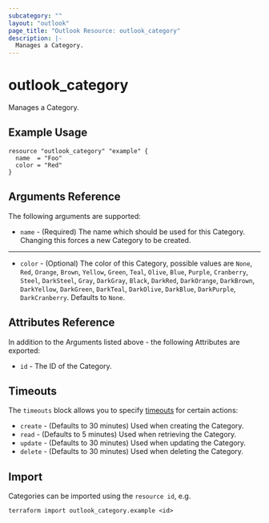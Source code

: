 ```yaml
---
subcategory: ""
layout: "outlook"
page_title: "Outlook Resource: outlook_category"
description: |-
  Manages a Category.
---
```


# outlook_category

Manages a Category.

## Example Usage

```hcl
resource "outlook_category" "example" {
  name  = "Foo"
  color = "Red"
}
```

## Arguments Reference

The following arguments are supported:

* `name` - (Required) The name which should be used for this Category. Changing this forces a new Category to be created.

---

* `color` - (Optional) The color of this Category, possible values are `None`, `Red`, `Orange`, `Brown`, `Yellow`, `Green`, `Teal`, `Olive`, `Blue`, `Purple`, `Cranberry`, `Steel`, `DarkSteel`, `Gray`, `DarkGray`, `Black`, `DarkRed`, `DarkOrange`, `DarkBrown`, `DarkYellow`, `DarkGreen`, `DarkTeal`, `DarkOlive`, `DarkBlue`, `DarkPurple`, `DarkCranberry`. Defaults to `None`.

## Attributes Reference

In addition to the Arguments listed above - the following Attributes are exported:

* `id` - The ID of the Category.

## Timeouts

The `timeouts` block allows you to specify [timeouts](https://www.terraform.io/docs/configuration/resources.html#timeouts) for certain actions:

* `create` - (Defaults to 30 minutes) Used when creating the Category.
* `read` - (Defaults to 5 minutes) Used when retrieving the Category.
* `update` - (Defaults to 30 minutes) Used when updating the Category.
* `delete` - (Defaults to 30 minutes) Used when deleting the Category.

## Import

Categories can be imported using the `resource id`, e.g.

```shell
terraform import outlook_category.example <id>
```
